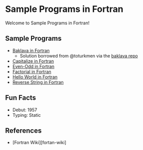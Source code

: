 # Sample Programs in Fortran

Welcome to Sample Programs in Fortran!

## Sample Programs

- [Baklava in Fortran][baklava-article-issue]
  - Solution borrowed from @toturkmen via the [baklava repo][baklava-repo]
- [Capitalize in Fortran][capitalize-article-issue]
- [Even-Odd in Fortran][even-odd-article-issue]
- [Factorial in Fortran][factorial-article-issue]
- [Hello World in Fortran][hello-world-article-issue]
- [Reverse String in Fortran][reverse-string-article-issue]

## Fun Facts

- Debut: 1957
- Typing: Static

## References

- [Fortran Wiki][fortan-wiki]

[baklava-article-issue]: https://github.com/TheRenegadeCoder/sample-programs/issues/427
[baklava-repo]: https://github.com/toturkmen/baklava
[capitalize-article-issue]: https://github.com/TheRenegadeCoder/sample-programs-website/issues/386
[even-odd-article-issue]: https://github.com/TheRenegadeCoder/sample-programs-website/issues/388
[factorial-article-issue]: https://github.com/TheRenegadeCoder/sample-programs-website/issues/387
[fortran-wiki]: https://en.wikipedia.org/wiki/Fortran
[hello-world-article-issue]: https://github.com/jrg94/sample-programs/issues/73
[reverse-string-article-issue]: https://github.com/TheRenegadeCoder/sample-programs-website/issues/383
